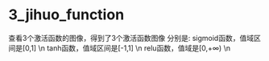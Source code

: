 # 3_jihuo_function
查看3个激活函数的图像，得到了3个激活函数图像
分别是:
sigmoid函数，值域区间是[0,1] \n
tanh函数，值域区间是[-1,1] \n
relu函数，值域是[0,+∞) \n
